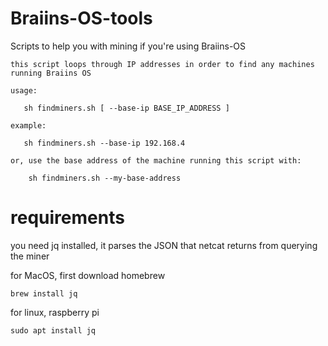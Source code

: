 # Braiins-OS-tools
Scripts to help you with mining if you're using Braiins-OS


```
this script loops through IP addresses in order to find any machines running Braiins OS

usage:

   sh findminers.sh [ --base-ip BASE_IP_ADDRESS ]

example:

   sh findminers.sh --base-ip 192.168.4

or, use the base address of the machine running this script with:

    sh findminers.sh --my-base-address
```

# requirements
you need jq installed, it parses the JSON that netcat returns from querying the miner

for MacOS, first download homebrew
```
brew install jq
```

for linux, raspberry pi
```
sudo apt install jq
```

